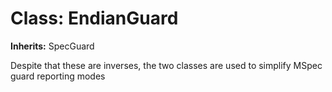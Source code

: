 # Class: EndianGuard
**Inherits:** SpecGuard
    

Despite that these are inverses, the two classes are used to simplify MSpec
guard reporting modes



